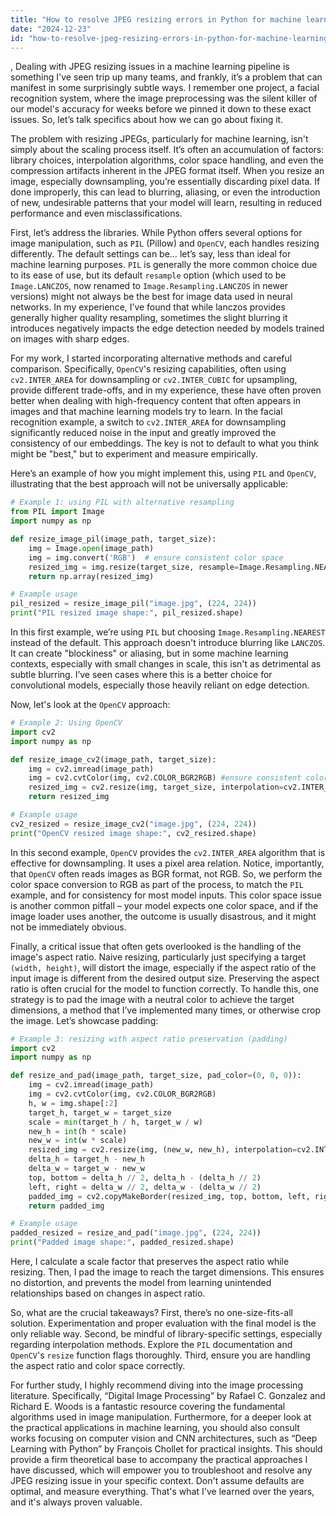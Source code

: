 ```yaml
---
title: "How to resolve JPEG resizing errors in Python for machine learning?"
date: "2024-12-23"
id: "how-to-resolve-jpeg-resizing-errors-in-python-for-machine-learning"
---
```


,  Dealing with JPEG resizing issues in a machine learning pipeline is something I've seen trip up many teams, and frankly, it’s a problem that can manifest in some surprisingly subtle ways. I remember one project, a facial recognition system, where the image preprocessing was the silent killer of our model's accuracy for weeks before we pinned it down to these exact issues. So, let’s talk specifics about how we can go about fixing it.

The problem with resizing JPEGs, particularly for machine learning, isn't simply about the scaling process itself. It’s often an accumulation of factors: library choices, interpolation algorithms, color space handling, and even the compression artifacts inherent in the JPEG format itself. When you resize an image, especially downsampling, you’re essentially discarding pixel data. If done improperly, this can lead to blurring, aliasing, or even the introduction of new, undesirable patterns that your model will learn, resulting in reduced performance and even misclassifications.

First, let’s address the libraries. While Python offers several options for image manipulation, such as `PIL` (Pillow) and `OpenCV`, each handles resizing differently. The default settings can be… let’s say, less than ideal for machine learning purposes. `PIL` is generally the more common choice due to its ease of use, but its default `resample` option (which used to be `Image.LANCZOS`, now renamed to `Image.Resampling.LANCZOS` in newer versions) might not always be the best for image data used in neural networks. In my experience, I’ve found that while lanczos provides generally higher quality resampling, sometimes the slight blurring it introduces negatively impacts the edge detection needed by models trained on images with sharp edges.

For my work, I started incorporating alternative methods and careful comparison. Specifically, `OpenCV`'s resizing capabilities, often using `cv2.INTER_AREA` for downsampling or `cv2.INTER_CUBIC` for upsampling, provide different trade-offs, and in my experience, these have often proven better when dealing with high-frequency content that often appears in images and that machine learning models try to learn. In the facial recognition example, a switch to `cv2.INTER_AREA` for downsampling significantly reduced noise in the input and greatly improved the consistency of our embeddings. The key is not to default to what you think might be "best," but to experiment and measure empirically.

Here’s an example of how you might implement this, using `PIL` and `OpenCV`, illustrating that the best approach will not be universally applicable:

```python
# Example 1: using PIL with alternative resampling
from PIL import Image
import numpy as np

def resize_image_pil(image_path, target_size):
    img = Image.open(image_path)
    img = img.convert('RGB')  # ensure consistent color space
    resized_img = img.resize(target_size, resample=Image.Resampling.NEAREST)
    return np.array(resized_img)

# Example usage
pil_resized = resize_image_pil("image.jpg", (224, 224))
print("PIL resized image shape:", pil_resized.shape)
```

In this first example, we’re using `PIL` but choosing `Image.Resampling.NEAREST` instead of the default. This approach doesn't introduce blurring like `LANCZOS`. It can create "blockiness" or aliasing, but in some machine learning contexts, especially with small changes in scale, this isn't as detrimental as subtle blurring. I’ve seen cases where this is a better choice for convolutional models, especially those heavily reliant on edge detection.

Now, let's look at the `OpenCV` approach:

```python
# Example 2: Using OpenCV
import cv2
import numpy as np

def resize_image_cv2(image_path, target_size):
    img = cv2.imread(image_path)
    img = cv2.cvtColor(img, cv2.COLOR_BGR2RGB) #ensure consistent color space
    resized_img = cv2.resize(img, target_size, interpolation=cv2.INTER_AREA)
    return resized_img

# Example usage
cv2_resized = resize_image_cv2("image.jpg", (224, 224))
print("OpenCV resized image shape:", cv2_resized.shape)
```

In this second example, `OpenCV` provides the `cv2.INTER_AREA` algorithm that is effective for downsampling. It uses a pixel area relation. Notice, importantly, that `OpenCV` often reads images as BGR format, not RGB. So, we perform the color space conversion to RGB as part of the process, to match the `PIL` example, and for consistency for most model inputs. This color space issue is another common pitfall – your model expects one color space, and if the image loader uses another, the outcome is usually disastrous, and it might not be immediately obvious.

Finally, a critical issue that often gets overlooked is the handling of the image's aspect ratio. Naive resizing, particularly just specifying a target `(width, height)`, will distort the image, especially if the aspect ratio of the input image is different from the desired output size. Preserving the aspect ratio is often crucial for the model to function correctly. To handle this, one strategy is to pad the image with a neutral color to achieve the target dimensions, a method that I’ve implemented many times, or otherwise crop the image. Let’s showcase padding:

```python
# Example 3: resizing with aspect ratio preservation (padding)
import cv2
import numpy as np

def resize_and_pad(image_path, target_size, pad_color=(0, 0, 0)):
    img = cv2.imread(image_path)
    img = cv2.cvtColor(img, cv2.COLOR_BGR2RGB)
    h, w = img.shape[:2]
    target_h, target_w = target_size
    scale = min(target_h / h, target_w / w)
    new_h = int(h * scale)
    new_w = int(w * scale)
    resized_img = cv2.resize(img, (new_w, new_h), interpolation=cv2.INTER_AREA)
    delta_h = target_h - new_h
    delta_w = target_w - new_w
    top, bottom = delta_h // 2, delta_h - (delta_h // 2)
    left, right = delta_w // 2, delta_w - (delta_w // 2)
    padded_img = cv2.copyMakeBorder(resized_img, top, bottom, left, right, cv2.BORDER_CONSTANT, value=pad_color)
    return padded_img

# Example usage
padded_resized = resize_and_pad("image.jpg", (224, 224))
print("Padded image shape:", padded_resized.shape)
```

Here, I calculate a scale factor that preserves the aspect ratio while resizing. Then, I pad the image to reach the target dimensions. This ensures no distortion, and prevents the model from learning unintended relationships based on changes in aspect ratio.

So, what are the crucial takeaways? First, there’s no one-size-fits-all solution. Experimentation and proper evaluation with the final model is the only reliable way. Second, be mindful of library-specific settings, especially regarding interpolation methods. Explore the `PIL` documentation and `OpenCV`'s `resize` function flags thoroughly. Third, ensure you are handling the aspect ratio and color space correctly.

For further study, I highly recommend diving into the image processing literature. Specifically, “Digital Image Processing” by Rafael C. Gonzalez and Richard E. Woods is a fantastic resource covering the fundamental algorithms used in image manipulation. Furthermore, for a deeper look at the practical applications in machine learning, you should also consult works focusing on computer vision and CNN architectures, such as “Deep Learning with Python” by François Chollet for practical insights. This should provide a firm theoretical base to accompany the practical approaches I have discussed, which will empower you to troubleshoot and resolve any JPEG resizing issue in your specific context. Don't assume defaults are optimal, and measure everything. That's what I've learned over the years, and it's always proven valuable.
